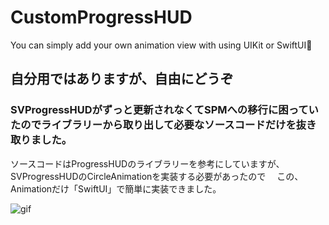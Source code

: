 # CustomProgressHUD
You can simply add your own animation view with using UIKit or SwiftUI🚀

## 自分用ではありますが、自由にどうぞ
### SVProgressHUDがずっと更新されなくてSPMへの移行に困っていたのでライブラリーから取り出して必要なソースコードだけを抜き取りました。

ソースコードはProgressHUDのライブラリーを参考にしていますが、SVProgressHUDのCircleAnimationを実装する必要があったので　
この、Animationだけ「SwiftUI」で簡単に実装できました。


![gif](https://media.giphy.com/media/MdO2EgwsiIzDaIU0gH/giphy.gif)
